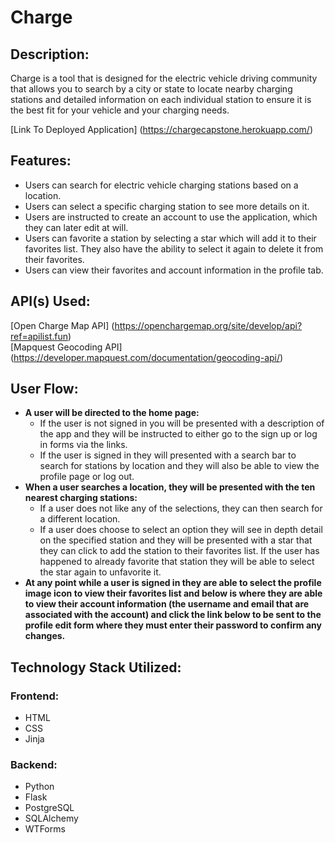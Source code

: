 # Charge

## Description:
Charge is a tool that is designed for the electric vehicle driving community that allows you to search by a city or state to locate nearby charging stations and detailed information on each individual station to ensure it is the best fit for your vehicle and your charging needs.

[Link To Deployed Application] (https://chargecapstone.herokuapp.com/)

## Features:
* Users can search for electric vehicle charging stations based on a location.
* Users can select a specific charging station to see more details on it.
* Users are instructed to create an account to use the application, which they can later edit at will.
* Users can favorite a station by selecting a star which will add it to their favorites list. They also have the ability to select it again to delete it from their favorites.
* Users can view their favorites and account information in the profile tab.

## API(s) Used:
[Open Charge Map API] (https://openchargemap.org/site/develop/api?ref=apilist.fun)<br />
[Mapquest Geocoding API] (https://developer.mapquest.com/documentation/geocoding-api/)

## User Flow:
* **A user will be directed to the home page:**
	* If the user is not signed in you will be presented with a description of the app and they will be instructed to either go to the sign up or log in forms via the links.
	* If the user is signed in they will presented with a search bar to search for stations by location and they will also be able to view the profile page or log out.
* **When a user searches a location, they will be presented with the ten nearest charging stations:**
	* If a user does not like any of the selections, they can then search for a different location.
	* If a user does choose to select an option they will see in depth detail on the specified station and they will be presented with a star that they can click to add the station to their favorites list. If the user has happened to already favorite that station they will be able to select the star again to unfavorite it.
* **At any point while a user is signed in they are able to select the profile image icon to view their favorites list and below is where they are able to view their account information (the username and email that are associated with the account) and click the link below to be sent to the profile edit form where they must enter their password to confirm any changes.**

## Technology Stack Utilized:
### Frontend:
* HTML
* CSS
* Jinja <br />

### Backend:
* Python
* Flask
* PostgreSQL
* SQLAlchemy
* WTForms